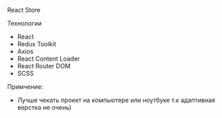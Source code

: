 React Store
 
  Технологии

- React
- Redux Toolkit
- Axios
- React Content Loader
- React Router DOM
- SCSS

Примчение:
- Лучше чекать проект на компьютере или ноутбуке т.к адаптивная верстка не очень)
